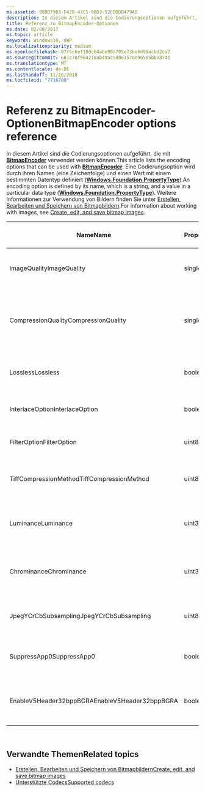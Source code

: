 ```yaml
---
ms.assetid: 98BD79B3-F420-43C5-98D3-52EBDDB479A0
description: In diesem Artikel sind die Codierungsoptionen aufgeführt, die mit BitmapEncoder verwendet werden können.
title: Referenz zu BitmapEncoder-Optionen
ms.date: 02/08/2017
ms.topic: article
keywords: Windows10, UWP
ms.localizationpriority: medium
ms.openlocfilehash: 07f5c6ef180cb4abe90a705e73be8d99ecbd2ca7
ms.sourcegitcommit: 681c70f964210ab49ac5d06357ae96505bb78741
ms.translationtype: MT
ms.contentlocale: de-DE
ms.lasthandoff: 11/26/2018
ms.locfileid: "7716708"
---
```

# <a name="bitmapencoder-options-reference"></a><span data-ttu-id="a76b4-104">Referenz zu BitmapEncoder-Optionen</span><span class="sxs-lookup"><span data-stu-id="a76b4-104">BitmapEncoder options reference</span></span>


<span data-ttu-id="a76b4-105">In diesem Artikel sind die Codierungsoptionen aufgeführt, die mit [**BitmapEncoder**](https://msdn.microsoft.com/library/windows/apps/br226206) verwendet werden können.</span><span class="sxs-lookup"><span data-stu-id="a76b4-105">This article lists the encoding options that can be used with [**BitmapEncoder**](https://msdn.microsoft.com/library/windows/apps/br226206).</span></span> <span data-ttu-id="a76b4-106">Eine Codierungsoption wird durch ihren Namen (eine Zeichenfolge) und einen Wert mit einem bestimmten Datentyp definiert ([**Windows.Foundation.PropertyType**](https://msdn.microsoft.com/library/windows/apps/br225871)).</span><span class="sxs-lookup"><span data-stu-id="a76b4-106">An encoding option is defined by its name, which is a string, and a value in a particular data type ([**Windows.Foundation.PropertyType**](https://msdn.microsoft.com/library/windows/apps/br225871)).</span></span> <span data-ttu-id="a76b4-107">Weitere Informationen zur Verwendung von Bildern finden Sie unter [Erstellen, Bearbeiten und Speichern von Bitmapbildern](imaging.md).</span><span class="sxs-lookup"><span data-stu-id="a76b4-107">For information about working with images, see [Create, edit, and save bitmap images](imaging.md).</span></span>

| <span data-ttu-id="a76b4-108">Name</span><span class="sxs-lookup"><span data-stu-id="a76b4-108">Name</span></span>                    | <span data-ttu-id="a76b4-109">PropertyType</span><span class="sxs-lookup"><span data-stu-id="a76b4-109">PropertyType</span></span> | <span data-ttu-id="a76b4-110">Verwendungshinweise</span><span class="sxs-lookup"><span data-stu-id="a76b4-110">Usage notes</span></span>                                                                                        | <span data-ttu-id="a76b4-111">Gültige Formate</span><span class="sxs-lookup"><span data-stu-id="a76b4-111">Valid formats</span></span> |
|-------------------------|--------------|----------------------------------------------------------------------------------------------------|---------------|
| <span data-ttu-id="a76b4-112">ImageQuality</span><span class="sxs-lookup"><span data-stu-id="a76b4-112">ImageQuality</span></span>            | <span data-ttu-id="a76b4-113">single</span><span class="sxs-lookup"><span data-stu-id="a76b4-113">single</span></span>       | <span data-ttu-id="a76b4-114">Gültige Werte von 0 bis 1,0</span><span class="sxs-lookup"><span data-stu-id="a76b4-114">Valid values from 0 to 1.0.</span></span> <span data-ttu-id="a76b4-115">Höhere Werte bedeuten höhere Qualität</span><span class="sxs-lookup"><span data-stu-id="a76b4-115">Higher values indicate higher quality</span></span>                                 | <span data-ttu-id="a76b4-116">JPEG, JPEG-XR</span><span class="sxs-lookup"><span data-stu-id="a76b4-116">JPEG, JPEG-XR</span></span> |
| <span data-ttu-id="a76b4-117">CompressionQuality</span><span class="sxs-lookup"><span data-stu-id="a76b4-117">CompressionQuality</span></span>      | <span data-ttu-id="a76b4-118">single</span><span class="sxs-lookup"><span data-stu-id="a76b4-118">single</span></span>       | <span data-ttu-id="a76b4-119">Gültige Werte von 0 bis 1,0</span><span class="sxs-lookup"><span data-stu-id="a76b4-119">Valid values from 0 to 1.0.</span></span> <span data-ttu-id="a76b4-120">Höhere Werte bedeuten ein effizienteres und langsameres Komprimierungsverfahren</span><span class="sxs-lookup"><span data-stu-id="a76b4-120">Higher values indicate a more efficient and slower compression scheme</span></span> | <span data-ttu-id="a76b4-121">TIFF</span><span class="sxs-lookup"><span data-stu-id="a76b4-121">TIFF</span></span>          |
| <span data-ttu-id="a76b4-122">Lossless</span><span class="sxs-lookup"><span data-stu-id="a76b4-122">Lossless</span></span>                | <span data-ttu-id="a76b4-123">boolean</span><span class="sxs-lookup"><span data-stu-id="a76b4-123">boolean</span></span>      | <span data-ttu-id="a76b4-124">Wenn dieser Wert auf „true“ festgelegt ist, wird die Option „ImageQuality“ ignoriert.</span><span class="sxs-lookup"><span data-stu-id="a76b4-124">If this is set to true, the ImageQuality option is ignored</span></span>                                        | <span data-ttu-id="a76b4-125">JPEG-XR</span><span class="sxs-lookup"><span data-stu-id="a76b4-125">JPEG-XR</span></span>       |
| <span data-ttu-id="a76b4-126">InterlaceOption</span><span class="sxs-lookup"><span data-stu-id="a76b4-126">InterlaceOption</span></span>         | <span data-ttu-id="a76b4-127">boolean</span><span class="sxs-lookup"><span data-stu-id="a76b4-127">boolean</span></span>      | <span data-ttu-id="a76b4-128">Gibt an, ob der Interlacemodus für das Bild verwendet wird</span><span class="sxs-lookup"><span data-stu-id="a76b4-128">Whether to interlace the image</span></span>                                                                    | <span data-ttu-id="a76b4-129">PNG</span><span class="sxs-lookup"><span data-stu-id="a76b4-129">PNG</span></span>           |
| <span data-ttu-id="a76b4-130">FilterOption</span><span class="sxs-lookup"><span data-stu-id="a76b4-130">FilterOption</span></span>            | <span data-ttu-id="a76b4-131">uint8</span><span class="sxs-lookup"><span data-stu-id="a76b4-131">uint8</span></span>        | <span data-ttu-id="a76b4-132">Verwenden Sie die [**PngFilterMode**](https://msdn.microsoft.com/library/windows/apps/br226389)-Enumeration.</span><span class="sxs-lookup"><span data-stu-id="a76b4-132">Use the [**PngFilterMode**](https://msdn.microsoft.com/library/windows/apps/br226389) enumeration</span></span>                                | <span data-ttu-id="a76b4-133">PNG</span><span class="sxs-lookup"><span data-stu-id="a76b4-133">PNG</span></span>           |
| <span data-ttu-id="a76b4-134">TiffCompressionMethod</span><span class="sxs-lookup"><span data-stu-id="a76b4-134">TiffCompressionMethod</span></span>   | <span data-ttu-id="a76b4-135">uint8</span><span class="sxs-lookup"><span data-stu-id="a76b4-135">uint8</span></span>        | <span data-ttu-id="a76b4-136">Verwenden Sie die [**TiffCompressionMode**](https://msdn.microsoft.com/library/windows/apps/br226399)-Enumeration.</span><span class="sxs-lookup"><span data-stu-id="a76b4-136">Use the [**TiffCompressionMode**](https://msdn.microsoft.com/library/windows/apps/br226399) enumeration</span></span>                    | <span data-ttu-id="a76b4-137">TIFF</span><span class="sxs-lookup"><span data-stu-id="a76b4-137">TIFF</span></span>          |
| <span data-ttu-id="a76b4-138">Luminance</span><span class="sxs-lookup"><span data-stu-id="a76b4-138">Luminance</span></span>               | <span data-ttu-id="a76b4-139">uint32Array</span><span class="sxs-lookup"><span data-stu-id="a76b4-139">uint32Array</span></span>  | <span data-ttu-id="a76b4-140">Ein Array mit 64Elementen, das die Quantifizierungskonstanten für die Leuchtdichte enthält</span><span class="sxs-lookup"><span data-stu-id="a76b4-140">An array of 64 elements containing luminance quantization constants</span></span>                               | <span data-ttu-id="a76b4-141">JPEG</span><span class="sxs-lookup"><span data-stu-id="a76b4-141">JPEG</span></span>          |
| <span data-ttu-id="a76b4-142">Chrominance</span><span class="sxs-lookup"><span data-stu-id="a76b4-142">Chrominance</span></span>             | <span data-ttu-id="a76b4-143">uint32Array</span><span class="sxs-lookup"><span data-stu-id="a76b4-143">uint32Array</span></span>  | <span data-ttu-id="a76b4-144">Ein Array mit 64Elementen, das die Quantifizierungskonstanten für die Chrominanz enthält</span><span class="sxs-lookup"><span data-stu-id="a76b4-144">An array of 64 elements containing chrominance quantization constants</span></span>                             | <span data-ttu-id="a76b4-145">JPEG</span><span class="sxs-lookup"><span data-stu-id="a76b4-145">JPEG</span></span>          |
| <span data-ttu-id="a76b4-146">JpegYCrCbSubsampling</span><span class="sxs-lookup"><span data-stu-id="a76b4-146">JpegYCrCbSubsampling</span></span>    | <span data-ttu-id="a76b4-147">uint8</span><span class="sxs-lookup"><span data-stu-id="a76b4-147">uint8</span></span>        | <span data-ttu-id="a76b4-148">Verwenden Sie die [**JpegSubsamplingMode**](https://msdn.microsoft.com/library/windows/apps/br226386)-Enumeration</span><span class="sxs-lookup"><span data-stu-id="a76b4-148">Use the [**JpegSubsamplingMode**](https://msdn.microsoft.com/library/windows/apps/br226386) enumeration</span></span>                    | <span data-ttu-id="a76b4-149">JPEG</span><span class="sxs-lookup"><span data-stu-id="a76b4-149">JPEG</span></span>          |
| <span data-ttu-id="a76b4-150">SuppressApp0</span><span class="sxs-lookup"><span data-stu-id="a76b4-150">SuppressApp0</span></span>            | <span data-ttu-id="a76b4-151">boolean</span><span class="sxs-lookup"><span data-stu-id="a76b4-151">boolean</span></span>      | <span data-ttu-id="a76b4-152">Gibt an, ob die Erstellung eines App0-Metadatenblocks unterdrückt wird</span><span class="sxs-lookup"><span data-stu-id="a76b4-152">Whether to suppress the creation of an App0 metadata block</span></span>                                        | <span data-ttu-id="a76b4-153">JPEG</span><span class="sxs-lookup"><span data-stu-id="a76b4-153">JPEG</span></span>          |
| <span data-ttu-id="a76b4-154">EnableV5Header32bppBGRA</span><span class="sxs-lookup"><span data-stu-id="a76b4-154">EnableV5Header32bppBGRA</span></span> | <span data-ttu-id="a76b4-155">boolean</span><span class="sxs-lookup"><span data-stu-id="a76b4-155">boolean</span></span>      | <span data-ttu-id="a76b4-156">Gibt an, ob die Codierung als Version5 des BMP-Formats erfolgen soll, die Alphawerte unterstützt.</span><span class="sxs-lookup"><span data-stu-id="a76b4-156">Whether to encode to a version 5 BMP which supports alpha</span></span>                                         | <span data-ttu-id="a76b4-157">BMP</span><span class="sxs-lookup"><span data-stu-id="a76b4-157">BMP</span></span>           |

 

## <a name="related-topics"></a><span data-ttu-id="a76b4-158">Verwandte Themen</span><span class="sxs-lookup"><span data-stu-id="a76b4-158">Related topics</span></span>

* [<span data-ttu-id="a76b4-159">Erstellen, Bearbeiten und Speichern von Bitmapbildern</span><span class="sxs-lookup"><span data-stu-id="a76b4-159">Create, edit, and save bitmap images</span></span>](imaging.md)
* [<span data-ttu-id="a76b4-160">Unterstützte Codecs</span><span class="sxs-lookup"><span data-stu-id="a76b4-160">Supported codecs</span></span>](supported-codecs.md)

 




